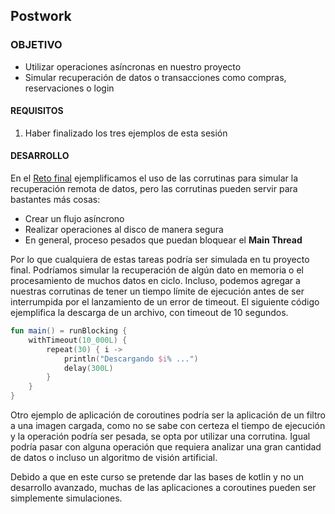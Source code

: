 ## Postwork

### OBJETIVO
 
- Utilizar operaciones asíncronas en nuestro proyecto
- Simular recuperación de datos o transacciones como compras, reservaciones o login

#### REQUISITOS

1. Haber finalizado los tres ejemplos de esta sesión

#### DESARROLLO

En el [Reto final](../Reto-final) ejemplificamos el uso de las corrutinas para simular la recuperación remota de datos, pero las corrutinas pueden servir para bastantes más cosas:

- Crear un flujo asíncrono
- Realizar operaciones al disco de manera segura 
- En general, proceso pesados que puedan bloquear el **Main Thread**


Por lo que cualquiera de estas tareas podría ser simulada en tu proyecto final. Podríamos simular la recuperación de algún dato en memoria o el procesamiento de muchos datos en ciclo. Incluso, podemos agregar a nuestras corrutinas de tener un tiempo límite de ejecución antes de ser interrumpida por el lanzamiento de un error de timeout. El siguiente código ejemplifica la descarga de un archivo, con timeout de 10 segundos.

```kotlin
fun main() = runBlocking {
    withTimeout(10_000L) {
        repeat(30) { i ->
            println("Descargando $i% ...")
            delay(300L)
        }
    }
}
```

Otro ejemplo de aplicación de coroutines podría ser la aplicación de un filtro a una imagen cargada, como no se sabe con certeza el tiempo de ejecución y la operación podría ser pesada, se opta por utilizar una corrutina. Igual podría pasar con alguna operación que requiera analizar una gran cantidad de datos o incluso un algoritmo de visión artificial.

Debido a que en este curso se pretende dar las bases de kotlin y no un desarrollo avanzado, muchas de las aplicaciones a coroutines pueden ser simplemente simulaciones.
